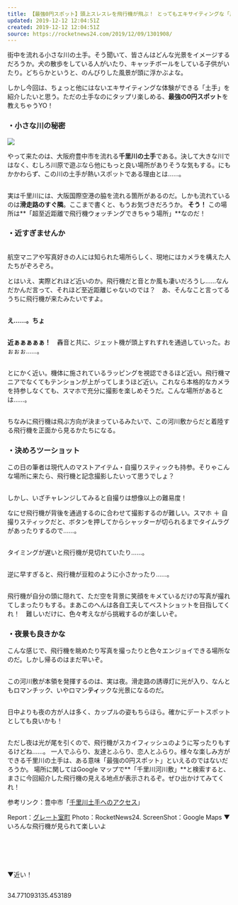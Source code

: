 ```yaml
---
title: 【最強0円スポット】頭上スレスレを飛行機が飛ぶ！ とってもエキサイティングな「川の土手」で遊んでみた 難易度Sの自撮りにもチャレンジ
updated: 2019-12-12 12:04:51Z
created: 2019-12-12 12:04:51Z
source: https://rocketnews24.com/2019/12/09/1301908/
---
```


街中を流れる小さな川の土手。そう聞いて、皆さんはどんな光景をイメージするだろうか。犬の散歩をしている人がいたり、キャッチボールをしている子供がいたり。どちらかというと、のんびりした風景が頭に浮かぶよな。

しかし今回は、ちょっと他にはないエキサイティングな体験ができる「土手」を紹介したいと思う。ただの土手なのにタップリ楽しめる、**最強の0円スポット**を教えちゃうYO！

### ・小さな川の秘密

![](https://sociorocketnews.files.wordpress.com/2019/12/2019-12-07-19-48-06-7131.jpg?w=640&h=480)

やって来たのは、大阪府豊中市を流れる**千里川の土手**である。決して大きな川ではなく、むしろ川原で遊ぶなら他にもっと良い場所がありそうな気もする。にもかかわらず、この川の土手が熱いスポットである理由とは……。

![](data:image/gif;base64,R0lGODlhAQABAIAAAAAAAP///yH5BAEAAAAALAAAAAABAAEAAAIBRAA7)

実は千里川には、大阪国際空港の脇を流れる箇所があるのだ。しかも流れているのは**滑走路のすぐ隣**。ここまで書くと、もうお気づきだろうか。
**そう！**
この場所は**「超至近距離で飛行機ウォッチングできちゃう場所」**なのだ！

### ・近すぎませんか

![](data:image/gif;base64,R0lGODlhAQABAIAAAAAAAP///yH5BAEAAAAALAAAAAABAAEAAAIBRAA7)

航空マニアや写真好きの人には知られた場所らしく、現地にはカメラを構えた人たちがぞろぞろ。

とはいえ、実際どれほど近いのか。飛行機だと音とか風も凄いだろうし……なんだかんだ言って、それほど至近距離じゃないのでは？　あ、そんなこと言ってるうちに飛行機が来たみたいですよ。

![](data:image/gif;base64,R0lGODlhAQABAIAAAAAAAP///yH5BAEAAAAALAAAAAABAAEAAAIBRAA7)

**え……。ちょ**

![](data:image/gif;base64,R0lGODlhAQABAIAAAAAAAP///yH5BAEAAAAALAAAAAABAAEAAAIBRAA7)

**近ぁぁぁぁぁ！**　轟音と共に、ジェット機が頭上すれすれを通過していった。おぉぉぉ……。

![](data:image/gif;base64,R0lGODlhAQABAIAAAAAAAP///yH5BAEAAAAALAAAAAABAAEAAAIBRAA7)

とにかく近い。機体に施されているラッピングを視認できるほど近い。飛行機マニアでなくてもテンションが上がってしまうほど近い。これなら本格的なカメラを持参しなくても、スマホで充分に撮影を楽しめそうだ。こんな場所があるとは……。

![](data:image/gif;base64,R0lGODlhAQABAIAAAAAAAP///yH5BAEAAAAALAAAAAABAAEAAAIBRAA7)

ちなみに飛行機は飛ぶ方向が決まっているみたいで、この河川敷からだと着陸する飛行機を正面から見るかたちになる。

### ・決めろツーショット

この日の筆者は現代人のマストアイテム・自撮りスティックも持参。そりゃこんな場所に来たら、飛行機と記念撮影したいって思うでしょ？

![](data:image/gif;base64,R0lGODlhAQABAIAAAAAAAP///yH5BAEAAAAALAAAAAABAAEAAAIBRAA7)

しかし、いざチャレンジしてみると自撮りは想像以上の難易度！

なにせ飛行機が背後を通過するのに合わせて撮影するのが難しい。スマホ ＋ 自撮りスティックだと、ボタンを押してからシャッターが切られるまでタイムラグがあったりするので……。

![](data:image/gif;base64,R0lGODlhAQABAIAAAAAAAP///yH5BAEAAAAALAAAAAABAAEAAAIBRAA7)

タイミングが遅いと飛行機が見切れていたり……。

![](data:image/gif;base64,R0lGODlhAQABAIAAAAAAAP///yH5BAEAAAAALAAAAAABAAEAAAIBRAA7)

逆に早すぎると、飛行機が豆粒のように小さかったり……。

![](data:image/gif;base64,R0lGODlhAQABAIAAAAAAAP///yH5BAEAAAAALAAAAAABAAEAAAIBRAA7)

飛行機が自分の頭に隠れて、ただ空を背景に笑顔をキメているだけの写真が撮れてしまったりもする。まあこのへんは各自工夫してベストショットを目指してくれ！　難しいだけに、色々考えながら挑戦するのが楽しいぞ。

### ・夜景も良きかな

こんな感じで、飛行機を眺めたり写真を撮ったりと色々エンジョイできる場所なのだ。しかし帰るのはまだ早いぞ。

![](data:image/gif;base64,R0lGODlhAQABAIAAAAAAAP///yH5BAEAAAAALAAAAAABAAEAAAIBRAA7)

この河川敷が本領を発揮するのは、実は夜。滑走路の誘導灯に光が入り、なんともロマンチック、いやロマン**ティ**ックな光景になるのだ。

![](data:image/gif;base64,R0lGODlhAQABAIAAAAAAAP///yH5BAEAAAAALAAAAAABAAEAAAIBRAA7)

日中よりも夜の方が人は多く、カップルの姿もちらほら。確かにデートスポットとしても良いかも！

![](data:image/gif;base64,R0lGODlhAQABAIAAAAAAAP///yH5BAEAAAAALAAAAAABAAEAAAIBRAA7)

ただし夜は光が尾を引くので、飛行機がスカイフィッシュのように写ったりもするけどね……。
一人でふらり、友達とふらり、恋人とふらり。様々な楽しみ方ができる千里川の土手は、ある意味「最強の0円スポット」といえるのではないだろうか。
場所に関してはGoogle マップで**「千里川河川敷」**と検索すると、まさに今回紹介した飛行機の見える地点が表示されるぞ。ぜひ出かけてみてくれ！

参考リンク：豊中市「[千里川土手へのアクセス](https://www.city.toyonaka.osaka.jp/machi/kukou/kukou_topics/access.html)」

Report：[グレート室町](https://rocketnews24.com/author/great-muromachi/)
Photo：RocketNews24.
ScreenShot：Google Maps
▼いろんな飛行機が見られて楽しいよ

![](data:image/gif;base64,R0lGODlhAQABAIAAAAAAAP///yH5BAEAAAAALAAAAAABAAEAAAIBRAA7)

![](data:image/gif;base64,R0lGODlhAQABAIAAAAAAAP///yH5BAEAAAAALAAAAAABAAEAAAIBRAA7)

![](data:image/gif;base64,R0lGODlhAQABAIAAAAAAAP///yH5BAEAAAAALAAAAAABAAEAAAIBRAA7)

![](data:image/gif;base64,R0lGODlhAQABAIAAAAAAAP///yH5BAEAAAAALAAAAAABAAEAAAIBRAA7)

![](data:image/gif;base64,R0lGODlhAQABAIAAAAAAAP///yH5BAEAAAAALAAAAAABAAEAAAIBRAA7)

▼近い！

![](data:image/gif;base64,R0lGODlhAQABAIAAAAAAAP///yH5BAEAAAAALAAAAAABAAEAAAIBRAA7)

34.771093135.453189